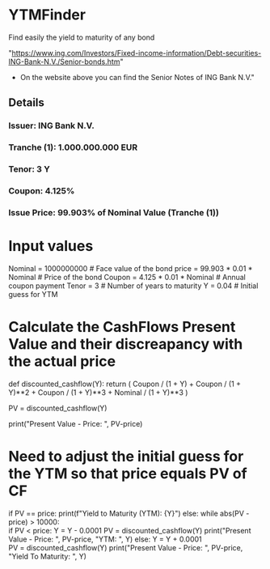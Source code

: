 # YTMFinder
Find easily the yield to maturity of any bond

"https://www.ing.com/Investors/Fixed-income-information/Debt-securities-ING-Bank-N.V./Senior-bonds.htm"
* On the website above you can find the Senior Notes of ING Bank N.V."
## Details
### Issuer: ING Bank N.V.
### Tranche (1): 1.000.000.000 EUR
### Tenor: 3 Y
### Coupon: 4.125%
### Issue Price: 99.903% of Nominal Value (Tranche (1))

# Input values
Nominal = 1000000000  # Face value of the bond
price = 99.903 * 0.01 * Nominal  # Price of the bond
Coupon = 4.125 * 0.01 * Nominal  # Annual coupon payment
Tenor = 3  # Number of years to maturity
Y = 0.04  # Initial guess for YTM

# Calculate the CashFlows Present Value and their discreapancy with the actual price
def discounted_cashflow(Y):
    return (
        Coupon / (1 + Y) +
        Coupon / (1 + Y)**2 +
        Coupon / (1 + Y)**3 +
        Nominal / (1 + Y)**3
    )

PV = discounted_cashflow(Y)

print("Present Value - Price: ", PV-price)

# Need to adjust the initial guess for the YTM so that price equals PV of CF
if PV == price:
    print(f"Yield to Maturity (YTM): {Y}")
else:
    while abs(PV - price) > 10000:  
        if PV < price:
            Y = Y - 0.0001
            PV = discounted_cashflow(Y)
            print("Present Value - Price: ", PV-price, "YTM: ", Y)
        else:
            Y = Y + 0.0001  
            PV = discounted_cashflow(Y)
            print("Present Value - Price: ", PV-price, "Yield To Maturity: ", Y)

